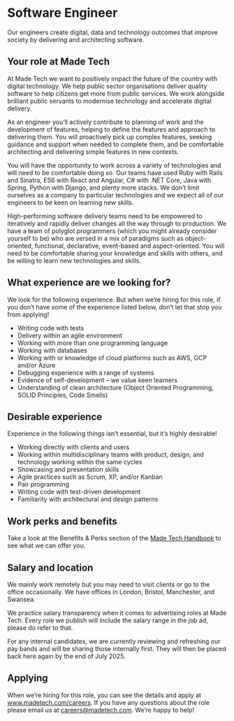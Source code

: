 # Software Engineer

Our engineers create digital, data and technology outcomes that improve society by delivering and architecting software.

## Your role at Made Tech

At Made Tech we want to positively impact the future of the country with digital technology. We help public sector organisations deliver quality software to help citizens get more from public services. We work alongside brilliant public servants to modernise technology and accelerate digital delivery.

As an engineer you’ll actively contribute to planning of work and the development of features, helping to define the features and approach to delivering them. You will proactively pick up complex features, seeking guidance and support when needed to complete them, and be comfortable architecting and delivering simple features in new contexts.

You will have the opportunity to work across a variety of technologies and will need to be comfortable doing so. Our teams have used Ruby with Rails and Sinatra, ES6 with React and Angular, C# with .NET Core, Java with Spring, Python with Django, and plenty more stacks. We don’t limit ourselves as a company to particular technologies and we expect all of our engineers to be keen on learning new skills.

High-performing software delivery teams need to be empowered to iteratively and rapidly deliver changes all the way through to production. We have a team of polyglot programmers (which you might already consider yourself to be) who are versed in a mix of paradigms such as object-oriented, functional, declarative, event-based and aspect-oriented. You will need to be comfortable sharing your knowledge and skills with others, and be willing to learn new technologies and skills.

## What experience are we looking for?

We look for the following experience. But when we’re hiring for this role, if you don’t have some of the experience listed below, don’t let that stop you from applying! 

- Writing code with tests
- Delivery within an agile environment
- Working with more than one programming language
- Working with databases
- Working with or knowledge of cloud platforms such as AWS, GCP and/or Azure
- Debugging experience with a range of systems
- Evidence of self-development – we value keen learners
- Understanding of clean architecture (Object Oriented Programming, SOLID Principles, Code Smells)

## Desirable experience

Experience in the following things isn’t essential, but it’s highly desirable!

- Working directly with clients and users
- Working within multidisciplinary teams with product, design, and technology working within the same cycles
- Showcasing and presentation skills
- Agile practices such as Scrum, XP, and/or Kanban
- Pair programming
- Writing code with test-driven development
- Familiarity with architectural and design patterns

## Work perks and benefits

Take a look at the Benefits & Perks section of the [Made Tech Handbook](https://github.com/madetech/handbook) to see what we can offer you. 

## Salary and location

We mainly work remotely but you may need to visit clients or go to the office occasionally. We have offices in London, Bristol, Manchester, and Swansea. 

We practice salary transparency when it comes to advertising roles at Made Tech. Every role we publish will include the salary range in the job ad, please do refer to that.

For any internal candidates, we are currently reviewing and refreshing our pay bands and will be sharing those internally first. They will then be placed back here again by the end of July 2025.

## Applying

When we’re hiring for this role, you can see the details and apply at www.madetech.com/careers. If you have any questions about the role please email us at [careers@madetech.com](mailto:careers@madetech.com). We’re happy to help!
